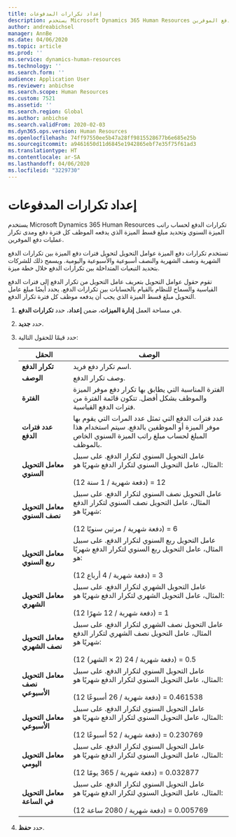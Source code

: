 ```yaml
---
title: إعداد تكرارات المدفوعات
description: يستخدم Microsoft Dynamics 365 Human Resources تكرارات الدفع لحساب راتب الميزة السنوي وتحديد مبلغ قسط الميزة الذي يدفعه الموظف كل فترة دفع ومدى تكرار عمليات دفع الموفرين.
author: andreabichsel
manager: AnnBe
ms.date: 04/06/2020
ms.topic: article
ms.prod: ''
ms.service: dynamics-human-resources
ms.technology: ''
ms.search.form: ''
audience: Application User
ms.reviewer: anbichse
ms.search.scope: Human Resources
ms.custom: 7521
ms.assetid: ''
ms.search.region: Global
ms.author: anbichse
ms.search.validFrom: 2020-02-03
ms.dyn365.ops.version: Human Resources
ms.openlocfilehash: 74ff97550ee5b47a28ff9815528677b6e685e25b
ms.sourcegitcommit: a9461650d11d6845e1942865ebf7e35f75f61ad3
ms.translationtype: HT
ms.contentlocale: ar-SA
ms.lasthandoff: 04/06/2020
ms.locfileid: "3229730"
---
```

# <a name="set-up-payment-frequencies"></a>إعداد تكرارات المدفوعات

يستخدم Microsoft Dynamics 365 Human Resources تكرارات الدفع لحساب راتب الميزة السنوي وتحديد مبلغ قسط الميزة الذي يدفعه الموظف كل فترة دفع ومدى تكرار عمليات دفع الموفرين.

تستخدم تكرارات دفع الميزة عوامل التحويل لتحويل فترات دفع الميزة بين تكرارات الدفع الشهرية ونصف الشهرية والنصف أسبوعية والأسبوعية واليومية. ويسمح ذلك للشركات بتحديد التبعيات المتداخلة بين تكرارات الدفع خلال خطة ميزة.

تقوم حقول عوامل التحويل بتعريف عامل التحويل من تكرار الدفع إلى فترات الدفع القياسية والسماح للنظام بالقيام بالحسابات بين تكرارات الدفع. يحدد أيضًا مبلغ عامل التحويل مبلغ قسط الميزة الذي يجب أن يدفعه موظف كل فترة تكرار الدفع.

1. في مساحة العمل **إدارة الميزات**، ضمن **إعداد**، حدد **تكرارات الدفع**.

2. حدد **جديد**.

3. حدد قيمًا للحقول التالية:

   | الحقل | ‏‏الوصف |
   | --- | --- |
   | **تكرار الدفع** | اسم تكرار دفع فريد. |
   | **‏‏الوصف** | وصف تكرار الدفع. |
   | **الفترة** | الفترة المناسبة التي يطابق بها تكرار دفع موفر الميزة والموظف بشكل أفضل. تتكون قائمة الفترة من فترات الدفع القياسية. |
   | **عدد فترات الدفع** | عدد فترات الدفع التي تمثل عدد المرات التي يقوم بها موفر الميزة أو الموظفين بالدفع. سيتم استخدام هذا المبلغ لحساب مبلغ راتب الميزة السنوي الخاص بالموظف. |
   | **معامل التحويل السنوي** | عامل التحويل السنوي لتكرار الدفع. على سبيل المثال، عامل التحويل السنوي لتكرار الدفع شهريًا هو: </br></br>(12 دفعة شهرية / 1 سنة) = 12 |
   | **معامل التحويل نصف السنوي** | عامل التحويل نصف السنوي لتكرار الدفع. على سبيل المثال، عامل التحويل نصف السنوي لتكرار الدفع شهريًا هو: </br></br>(12 دفعة شهرية / مرتين سنويًا) = 6 |
   | **معامل التحويل ربع السنوي** | عامل التحويل ربع السنوي لتكرار الدفع. على سبيل المثال، عامل التحويل ربع السنوي لتكرار الدفع شهريًا هو: </br></br>(12 دفعة شهرية / 4 أرباع) = 3 |
   | **معامل التحويل الشهري** | عامل التحويل الشهري لتكرار الدفع. على سبيل المثال، عامل التحويل الشهري لتكرار الدفع شهريًا هو: </br></br>(12 دفعة شهرية / 12 شهرًا) = 1 |
   | **معامل التحويل نصف الشهري** | عامل التحويل نصف الشهري لتكرار الدفع. على سبيل المثال، عامل التحويل نصف الشهري لتكرار الدفع شهريًا هو: </br></br>(12 دفعة شهرية / 24 (2 × الشهر)) = 0.5 | 
   | **معامل التحويل نصف الأسبوعي** | عامل التحويل السنوي لتكرار الدفع. على سبيل المثال، عامل التحويل السنوي لتكرار الدفع شهريًا هو: </br></br>(12 دفعة شهرية / 26 أسبوعًا) = 0.461538 |
   | **معامل التحويل الأسبوعي** | عامل التحويل السنوي لتكرار الدفع. على سبيل المثال، عامل التحويل السنوي لتكرار الدفع شهريًا هو: </br></br>(12 دفعة شهرية / 52 أسبوعًا) = 0.230769 |
   | **معامل التحويل اليومي** | عامل التحويل السنوي لتكرار الدفع. على سبيل المثال، عامل التحويل السنوي لتكرار الدفع شهريًا هو: </br></br>(12 دفعة شهرية / 365 يومًا) = 0.032877 |
   | **معامل التحويل في الساعة** | عامل التحويل السنوي لتكرار الدفع. على سبيل المثال، عامل التحويل السنوي لتكرار الدفع شهريًا هو: </br></br>(12 دفعة شهرية / 2080 ساعة) = 0.005769

4. حدد **حفظ**. 
